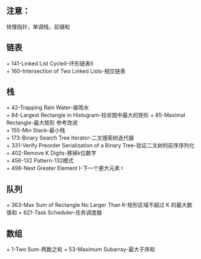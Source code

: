 ## 注意：
快慢指针，单调栈，前缀和

## 链表
\+ 141-Linked List CycleII-环形链表II  
\+ 160-Intersection of Two Linked Lists-相交链表  

## 栈
\+ 42-Trapping Rain Water-接雨水  
\+ 84-Largest Rectangle in Histogram-柱状图中最大的矩形
\+ 85-Maximal Rectangle-最大矩形 参考改进  
\+ 155-Min Stack-最小栈  
\+ 173-Binary Search Tree Iterator-二叉搜索树迭代器  
\+ 331-Verify Preorder Serialization of a Binary Tree-验证二叉树的前序序列化  
\+ 402-Remove K Digits-移掉k位数字  
\+ 456-132 Pattern-132模式  
\+ 496-Next Greater Element I-下一个更大元素 I

## 队列
\+ 363-Max Sum of Rectangle No Larger Than K-矩形区域不超过 K 的最大数值和
\+ 621-Task Scheduler-任务调度器

## 数组
\+ 1-Two Sum-两数之和
\+ 53-Maximum Subarray-最大子序和
